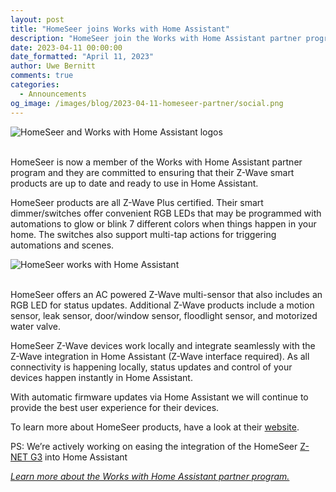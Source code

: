 ```yaml
---
layout: post
title: "HomeSeer joins Works with Home Assistant"
description: "HomeSeer join the Works with Home Assistant partner program as a Z-Wave partner."
date: 2023-04-11 00:00:00
date_formatted: "April 11, 2023"
author: Uwe Bernitt
comments: true
categories:
  - Announcements
og_image: /images/blog/2023-04-11-homeseer-partner/social.png
---
```


<img src='/images/blog/2023-04-11-homeseer-partner/homeseer_top.png' alt="HomeSeer and Works with Home Assistant logos" class='no-shadow'>
<br><br>

HomeSeer is now a member of the Works with Home Assistant partner program and they are committed to ensuring that their Z-Wave smart products are up to date and ready to use in Home Assistant.

HomeSeer products are all Z-Wave Plus certified. Their smart dimmer/switches offer convenient RGB LEDs that may be programmed with automations to glow or blink 7 different colors when things happen in your home. The switches also support multi-tap actions for triggering automations and scenes.

<img src='/images/blog/2023-04-11-homeseer-partner/marketing.jpg' alt="HomeSeer works with Home Assistant" class='no-shadow'>
<br><br>

HomeSeer offers an AC powered Z-Wave multi-sensor that also includes an RGB LED for status updates. Additional Z-Wave products include a motion sensor, leak sensor, door/window sensor, floodlight sensor, and motorized water valve.

HomeSeer Z-Wave devices work locally and integrate seamlessly with the Z-Wave integration in Home Assistant (Z-Wave interface required). As all connectivity is happening locally, status updates and control of your devices happen instantly in Home Assistant.

With automatic firmware updates via Home Assistant we will continue to provide the best user experience for their devices.

To learn more about HomeSeer products, have a look at their [website](https://shop.homeseer.com/collections/z-wave-products).

PS: We’re actively working on easing the integration of the HomeSeer [Z-NET G3](https://shop.homeseer.com/collections/z-wave-products/products/z-net-g3-remote-z-wave-interface) into Home Assistant

_[Learn more about the Works with Home Assistant partner program.](/blog/2022/07/12/partner-program/)_
